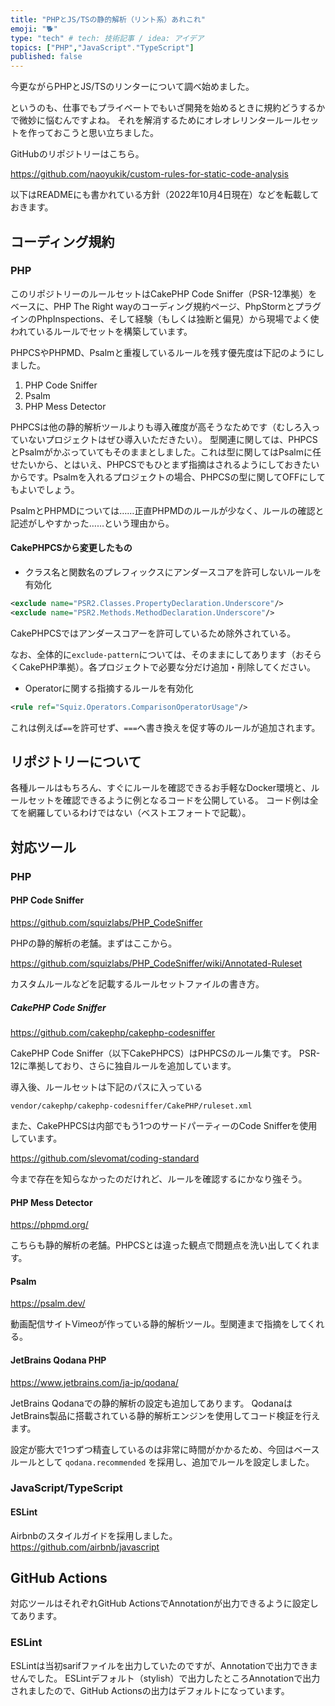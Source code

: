 ```yaml
---
title: "PHPとJS/TSの静的解析（リント系）あれこれ"
emoji: "🐕"
type: "tech" # tech: 技術記事 / idea: アイデア
topics: ["PHP","JavaScript"."TypeScript"]
published: false
---
```

今更ながらPHPとJS/TSのリンターについて調べ始めました。

というのも、仕事でもプライベートでもいざ開発を始めるときに規約どうするかで微妙に悩むんですよね。
それを解消するためにオレオレリンタールールセットを作っておこうと思い立ちました。

GitHubのリポジトリーはこちら。

https://github.com/naoyukik/custom-rules-for-static-code-analysis

以下はREADMEにも書かれている方針（2022年10月4日現在）などを転載しておきます。

## コーディング規約
### PHP
このリポジトリーのルールセットはCakePHP Code Sniffer（PSR-12準拠）をベースに、PHP The Right wayのコーディング規約ページ、PhpStormとプラグインのPhpInspections、そして経験（もしくは独断と偏見）から現場でよく使われているルールでセットを構築しています。

PHPCSやPHPMD、Psalmと重複しているルールを残す優先度は下記のようにしました。

1. PHP Code Sniffer
2. Psalm
3. PHP Mess Detector

PHPCSは他の静的解析ツールよりも導入確度が高そうなためです（むしろ入っていないプロジェクトはぜひ導入いただきたい）。
型関連に関しては、PHPCSとPsalmがかぶっていてもそのままとしました。これは型に関してはPsalmに任せたいから、とはいえ、PHPCSでもひとまず指摘はされるようにしておきたいからです。Psalmを入れるプロジェクトの場合、PHPCSの型に関してOFFにしてもよいでしょう。

PsalmとPHPMDについては……正直PHPMDのルールが少なく、ルールの確認と記述がしやすかった……という理由から。

#### CakePHPCSから変更したもの
- クラス名と関数名のプレフィックスにアンダースコアを許可しないルールを有効化
```xml
<exclude name="PSR2.Classes.PropertyDeclaration.Underscore"/>
<exclude name="PSR2.Methods.MethodDeclaration.Underscore"/>
```
CakePHPCSではアンダースコアーを許可しているため除外されている。

なお、全体的に`exclude-pattern`については、そのままにしてあります（おそらくCakePHP準拠）。各プロジェクトで必要な分だけ追加・削除してください。

- Operatorに関する指摘するルールを有効化
```xml
<rule ref="Squiz.Operators.ComparisonOperatorUsage"/>
```
これは例えば`==`を許可せず、`===`へ書き換えを促す等のルールが追加されます。

## リポジトリーについて
各種ルールはもちろん、すぐにルールを確認できるお手軽なDocker環境と、ルールセットを確認できるように例となるコードを公開している。
コード例は全てを網羅しているわけではない（ベストエフォートで記載）。

## 対応ツール
### PHP
#### PHP Code Sniffer
https://github.com/squizlabs/PHP_CodeSniffer

PHPの静的解析の老舗。まずはここから。

https://github.com/squizlabs/PHP_CodeSniffer/wiki/Annotated-Ruleset

カスタムルールなどを記載するルールセットファイルの書き方。

##### CakePHP Code Sniffer
https://github.com/cakephp/cakephp-codesniffer

CakePHP Code Sniffer（以下CakePHPCS）はPHPCSのルール集です。
PSR-12に準拠しており、さらに独自ルールを追加しています。

導入後、ルールセットは下記のパスに入っている
```
vendor/cakephp/cakephp-codesniffer/CakePHP/ruleset.xml
```

また、CakePHPCSは内部でもう1つのサードパーティーのCode Snifferを使用しています。

https://github.com/slevomat/coding-standard

今まで存在を知らなかったのだけれど、ルールを確認するにかなり強そう。


#### PHP Mess Detector
https://phpmd.org/

こちらも静的解析の老舗。PHPCSとは違った観点で問題点を洗い出してくれます。

#### Psalm
https://psalm.dev/

動画配信サイトVimeoが作っている静的解析ツール。型関連まで指摘をしてくれる。

#### JetBrains Qodana PHP

https://www.jetbrains.com/ja-jp/qodana/

JetBrains Qodanaでの静的解析の設定も追加してあります。
QodanaはJetBrains製品に搭載されている静的解析エンジンを使用してコード検証を行えます。

設定が膨大で1つずつ精査しているのは非常に時間がかかるため、今回はベースルールとして `qodana.recommended` を採用し、追加でルールを設定しました。

### JavaScript/TypeScript
#### ESLint
Airbnbのスタイルガイドを採用しました。
https://github.com/airbnb/javascript


## GitHub Actions
対応ツールはそれぞれGitHub ActionsでAnnotationが出力できるように設定してあります。

### ESLint
ESLintは当初sarifファイルを出力していたのですが、Annotationで出力できませんでした。 ESLintデフォルト（stylish）で出力したところAnnotationで出力されましたので、GitHub Actionsの出力はデフォルトになっています。
